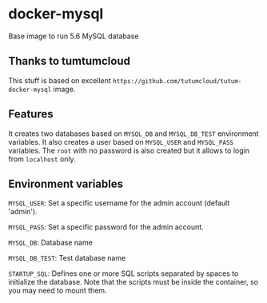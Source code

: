 # docker-mysql

Base image to run 5.6 MySQL database

## Thanks to tumtumcloud

This stuff is based on excellent `https://github.com/tutumcloud/tutum-docker-mysql` image.


## Features

It creates two databases based on `MYSQL_DB` and `MYSQL_DB_TEST` environment variables. It also creates a user based on `MYSQL_USER` and `MYSQL_PASS` variables. The `root` with no password is also created but it allows to login from `localhost` only.


## Environment variables

`MYSQL_USER`: Set a specific username for the admin account (default 'admin').

`MYSQL_PASS`: Set a specific password for the admin account.

`MYSQL_DB`: Database name

`MYSQL_DB_TEST`: Test database name

`STARTUP_SQL`: Defines one or more SQL scripts separated by spaces to initialize the database. Note that the scripts must be inside the container, so you may need to mount them.




